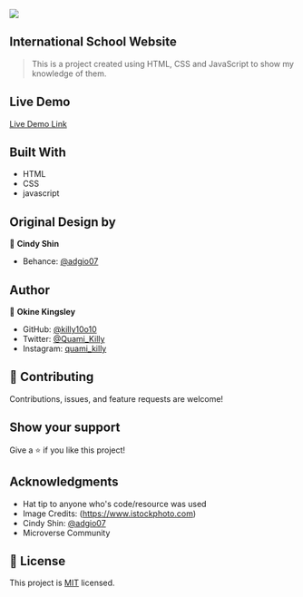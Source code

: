 ![](https://img.shields.io/badge/Microverse-blueviolet)

## International School Website

> This is a project created using HTML, CSS and JavaScript to show my knowledge of them.

## Live Demo

[Live Demo Link](https://killy10o10.github.io/HTML-CSS-JavaScript-capstone-project/)

## Built With

- HTML
- CSS
- javascript

## Original Design by

👤 **Cindy Shin**

- Behance: [@adgio07](https://www.behance.net/adagio07)

## Author

👤 **Okine Kingsley**

- GitHub: [@killy10o10](https://github.com/killy10o10)
- Twitter: [@Quami_Killy](https://twitter.com/Quami_Killy)
- Instagram: [quami_killy](https://www.instagram.com/quami_killy/)

## 🤝 Contributing

Contributions, issues, and feature requests are welcome!

## Show your support

Give a ⭐️ if you like this project!

## Acknowledgments

- Hat tip to anyone who's code/resource was used
- Image Credits: (https://www.istockphoto.com)
- Cindy Shin: [@adgio07](https://www.behance.net/adagio07)
- Microverse Community

## 📝 License

This project is [MIT](./MIT.md) licensed.
